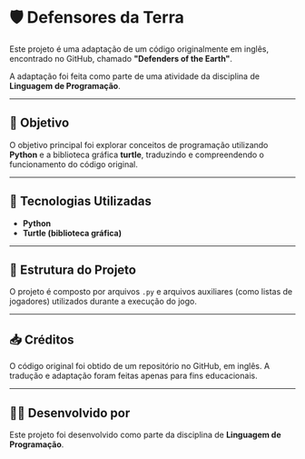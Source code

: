 # 🛡️ Defensores da Terra

Este projeto é uma adaptação de um código originalmente em inglês, encontrado no GitHub, chamado **"Defenders of the Earth"**. 

A adaptação foi feita como parte de uma atividade da disciplina de **Linguagem de Programação**.

---

## 📌 Objetivo

O objetivo principal foi explorar conceitos de programação utilizando **Python** e a biblioteca gráfica **turtle**, traduzindo e compreendendo o funcionamento do código original.

---

## 🔧 Tecnologias Utilizadas

- **Python**
- **Turtle (biblioteca gráfica)**

---

## 📁 Estrutura do Projeto

O projeto é composto por arquivos `.py` e arquivos auxiliares (como listas de jogadores) utilizados durante a execução do jogo.

---

## 📥 Créditos

O código original foi obtido de um repositório no GitHub, em inglês. A tradução e adaptação foram feitas apenas para fins educacionais.

---

## 👩‍💻 Desenvolvido por

Este projeto foi desenvolvido como parte da disciplina de **Linguagem de Programação**.
